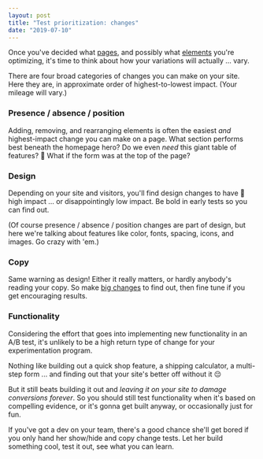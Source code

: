 ```yaml
---
layout: post
title: "Test prioritization: changes"
date: "2019-07-10"
---
```


Once you've decided what [pages](https://briandavidhall.com/test-prioritization-pages/), and possibly what [elements](https://briandavidhall.com/test-prioritization-elements/) you're optimizing, it's time to think about how your variations will actually ... vary.

There are four broad categories of changes you can make on your site. Here they are, in approximate order of highest-to-lowest impact. (Your mileage will vary.)

### Presence / absence / position

Adding, removing, and rearranging elements is often the easiest _and_ highest-impact change you can make on a page. What section performs best beneath the homepage hero? Do we even _need_ this giant table of features? 🤔 What if the form was at the top of the page?

### Design

Depending on your site and visitors, you'll find design changes to have 🚀 high impact ... or disappointingly low impact. Be bold in early tests so you can find out.

(Of course presence / absence / position changes are part of design, but here we're talking about features like color, fonts, spacing, icons, and images. Go crazy with 'em.)

### Copy

Same warning as design! Either it really matters, or hardly anybody's reading your copy. So make [big changes](https://briandavidhall.com/where-do-ideas-come-from-part-4/) to find out, then fine tune if you get encouraging results.

### Functionality

Considering the effort that goes into implementing new functionality in an A/B test, it's unlikely to be a high return type of change for your experimentation program.

Nothing like building out a quick shop feature, a shipping calculator, a multi-step form ... and finding out that your site's better off without it 😔

But it still beats building it out and _leaving it on your site to damage conversions forever_. So you should still test functionality when it's based on compelling evidence, or it's gonna get built anyway, or occasionally just for fun.

If you've got a dev on your team, there's a good chance she'll get bored if you only hand her show/hide and copy change tests. Let her build something cool, test it out, see what you can learn.

